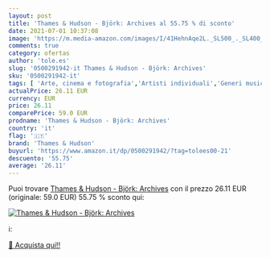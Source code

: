 ```yaml
---
layout: post
title: 'Thames & Hudson - Björk: Archives al 55.75 % di sconto'
date: 2021-07-01 10:37:08
image: 'https://m.media-amazon.com/images/I/41HehnAqe2L._SL500_._SL400_.jpg'
comments: true
category: ofertas
author: 'tole.es'
slug: '0500291942-it Thames & Hudson - Björk: Archives'
sku: '0500291942-it'
tags: [ 'Arte, cinema e fotografia','Artisti individuali','Generi musicali','Libri','Musica','Musica pop','Musica rock','Storia dellarte per temi e concetti','Storia dellarte, teoria e critica','thames & hudson', ]
actualPrice: 26.11 EUR
currency: EUR
price: 26.11
comparePrice: 59.0 EUR
prodname: 'Thames & Hudson - Björk: Archives'
country: 'it'
flag: '🇮🇹'
brand: 'Thames & Hudson'
buyurl: 'https://www.amazon.it/dp/0500291942/?tag=tolees00-21'
descuento: '55.75'
average: '26.11'
---
```


Puoi trovare [Thames & Hudson - Björk: Archives](https://www.amazon.it/dp/0500291942/?tag=tolees00-21) con il prezzo 26.11 EUR (originale: 59.0 EUR) 55.75 % sconto qui:

[![Thames & Hudson - Björk: Archives](https://m.media-amazon.com/images/I/41HehnAqe2L._SL500_._SL400_.jpg)](https://www.amazon.it/dp/0500291942/?tag=tolees00-21)

ℹ️:


[🛒 Acquista qui!!](https://www.amazon.it/dp/0500291942/?tag=tolees00-21)
